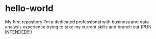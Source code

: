 # hello-world
My first repository
I'm a dedicated professional with business and data analysis experience trying to take my current skills and branch out (PUN INTENDED!!!)
